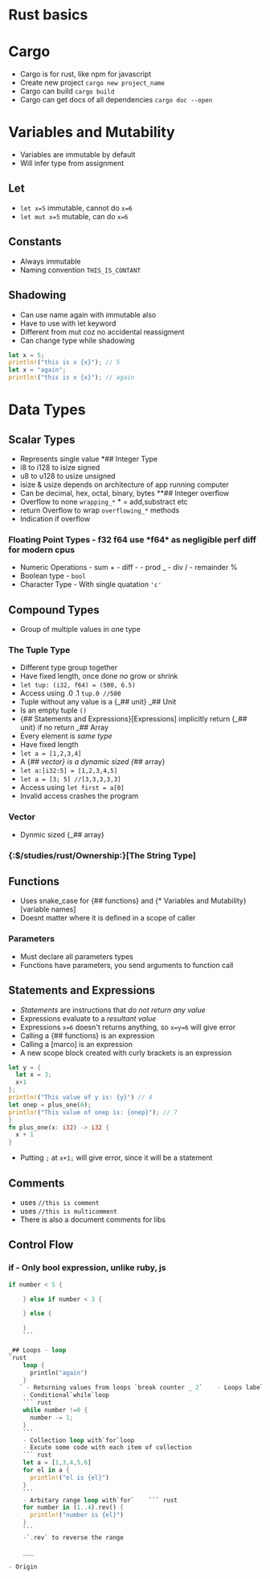 # Rust basics

# Cargo

- Cargo is for rust, like npm for javascript
- Create new project
  `cargo new project_name`
- Cargo can build
  `cargo build`
- Cargo can get docs of all dependencies
  `cargo doc --open`

# Variables and Mutability

- Variables are immutable by default
- Will infer type from assignment

## Let

- `let x=5` immutable, cannot do `x=6`
- `let mut x=5` mutable, can do `x=6`

## Constants

- Always immutable
- Naming convention `THIS_IS_CONTANT`

## Shadowing

- Can use name again with immutable also
- Have to use with let keyword
- Different from mut coz no accidental reassigment
- Can change type while shadowing

```rust
let x = 5;
println!("this is x {x}"); // 5
let x = "again";
println!("this is x {x}"); // again
```

# Data Types

## Scalar Types

- Represents single value
  \*## Integer Type
- i8 to i128 to isize signed
- u8 to u128 to usize unsigned
- isize & usize depends on architecture of app running computer
- Can be decimal, hex, octal, binary, bytes
  \*\*## Integer overflow
- Overflow to none `wrapping_*` \* = add,substract etc
- return Overflow to wrap `overflowing_*` methods
- Indication if overflow

### Floating Point Types - f32 f64 use \*f64\* as negligible perf diff for modern cpus

- Numeric Operations - sum + - diff - - prod \_ - div / - remainder %
- Boolean type - `bool`
- Character Type - With single quatation `'c'`

## Compound Types

- Group of multiple values in one type

### The Tuple Type

- Different type group together
- Have fixed length, once done _no_ grow or shrink
- `let tup: (i32, f64) = (500, 6.5)`
- Access using .0 .1 `tup.0 //500`
- Tuple without any value is a {_## unit}
  _## Unit
- Is an empty tuple `()`
- {## Statements and Expressions}[Expressions] implicitly return {_## unit} if no return
  _## Array
- Every element is _same type_
- Have fixed length
- `let a = [1,2,3,4]`
- A {_## vector} is a dynamic sized {_## array}
- `let a:[i32:5] = [1,2,3,4,5]`
- `let a = [3; 5] //[3,3,3,3,3]`
- Access using `let first = a[0]`
- Invalid access crashes the program

### Vector

- Dynmic sized {\_## array}

### {:$/studies/rust/Ownership:}[The String Type]

## Functions

- Uses snake_case for {## functions} and {\* Variables and Mutability}[variable names]
- Doesnt matter where it is defined in a scope of caller

### Parameters

- Must declare all parameters types
- Functions have parameters, you send arguments to function call

## Statements and Expressions

- _Statements_ are instructions that _do not return any value_
- Expressions evaluate to a _resultant value_
- Expressions `x=6` doesn't returns anything, so `x=y=6` will give error
- Calling a {## functions} is an expression
- Calling a [marco] is an expression
- A new scope block created with curly brackets is an expression

```rust
let y = {
  let x = 3;
  x+1
};
println!("This value of y is: {y}") // 4
let onep = plus_one(6);
println!("This value of onep is: {onep}"); // 7
}
fn plus_one(x: i32) -> i32 {
  x + 1
}
```

- Putting `;` at `x+1;` will give error, since it will be a statement

## Comments

- uses `//this is comment`
- uses `//this is multicomment`
- There is also a document comments for libs

## Control Flow

### if - Only bool expression, unlike ruby, js

````rust
if number < 5 {

    } else if number < 3 {

    } else {

    }
    ```

_## Loops - loop
`rust
    loop {
      println("again")
    }
   ` - Returning values from loops `break counter _ 2`    - Loops labels with`'outerloop`can use with`break 'outerloop` `continue 'outerloop`    -- Must begin with singlequote
    - Conditional`while`loop
    ``` rust
    while number !=0 {
      number -= 1;
    }
    ```
    - Collection loop with`for`loop
    - Excute some code with each item of collection
    ``` rust
    let a = [1,3,4,5,6]
    for el in a {
      println!("el is {el}")
    }
    ```
    - Arbitary range loop with`for`    ``` rust
    for number in (1..4).rev() {
      println!("number is {el}")
    }
    ```
    -`.rev` to reverse the range

    ___

- Origin
````
